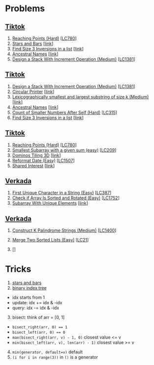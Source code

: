 # Problems

## [Tiktok](https://www.1point3acres.com/bbs/thread-850692-1-1.html)

1. [Reaching Points (Hard)](Reaching-Points-(Hard).py)
[[LC780](https://leetcode.com/problems/reaching-points/)]
1. [Stars and Bars](Stars-and-Bars.py)
[[link](https://leetcode.com/discuss/interview-question/1748177/ByteDance-(TikTok)-OA-or-FTE-or-University-Hiring-(USA))]
1. [Find Size 3 Inversions in a list](Find-Size-3-Inversions-in-a-list.py)
[[link](https://leetcode.com/discuss/interview-question/777188/find-size-3-inversions-in-a-list)]
1. [Ancestral Names](Ancestral-Names.py)
[[link](https://leetcode.com/discuss/general-discussion/851939/ancestor-problem)]
1. [Design a Stack With Increment Operation (Medium)](Design-a-Stack-With-Increment-Operation-(Medium).py)
[[LC1381](https://leetcode.com/problems/design-a-stack-with-increment-operation/)]
<!--
2. [Unique Paths (Medium)](Unique-Paths-(Medium).py)
[[LC62](https://leetcode.com/problems/unique-paths/)]
3. [Number of Sets of K Non-Overlapping Line Segments (Medium)](Number-of-Sets-of-K-Non-Overlapping-Line-Segments-(Medium).py)
[[LC1621](https://leetcode.com/problems/number-of-sets-of-k-non-overlapping-line-segments/)]
4. [Global and Local Inversions (Medium)](Global-and-Local-Inversions-(Medium).py)
[[LC775](https://leetcode.com/problems/global-and-local-inversions/)]
-->

## [Tiktok](https://www.1point3acres.com/bbs/thread-850122-1-1.html)

1. [Design a Stack With Increment Operation (Medium)](Design-a-Stack-With-Increment-Operation-(Medium).py)
[[LC1381](https://leetcode.com/problems/design-a-stack-with-increment-operation/)]
1. [Circular Printer](Circular-Printer.py)
[[link](https://leetcode.com/discuss/interview-question/1263982/thomson-reuters-oa-circular-printer)]
1. [Lexicographically smallest and largest substring of size k (Medium)](Lexicographically-smallest-and-largest-substring-of-size-k-(Medium).py)
[[link](https://www.geeksforgeeks.org/lexicographically-smallest-and-largest-substring-of-size-k/)]
1. [Ancestral Names](Ancestral-Names.py)
[[link](https://leetcode.com/discuss/general-discussion/851939/ancestor-problem)]
1. [Count of Smaller Numbers After Self (Hard)](Count-of-Smaller-Numbers-After-Self-(Hard).py)
[[LC315](https://leetcode.com/problems/count-of-smaller-numbers-after-self/)]
1. [Find Size 3 Inversions in a list](Find-Size-3-Inversions-in-a-list.py)
[[link](https://leetcode.com/discuss/interview-question/777188/find-size-3-inversions-in-a-list)]

## [Tiktok](https://leetcode.com/discuss/interview-question/1710950/TikTok-OA-2022.1.22)
1. [Reaching Points (Hard)](Reaching-Points-(Hard).py)
[[LC780](https://leetcode.com/problems/reaching-points/)]
1. [Smallest Subarray with a given sum (easy)](Smallest-Subarray-with-a-given-sum-(easy).py)
[[LC209](https://leetcode.com/problems/minimum-size-subarray-sum)]
1. [Dominos Tiling 3D](Dominos-Tiling-3D.py)
[[link](https://www.1point3acres.com/bbs/thread-835608-1-1.html)]
1. [Reformat Date (Easy)](Reformat-Date-(Easy).py)
[[LC1507](https://leetcode.com/problems/reformat-date/)]
1. [Shared Interest](Shared-Interest.py)
[[link](https://leetcode.com/discuss/interview-question/725801/amazon-shared-interest-problem)]

## [Verkada](https://www.1point3acres.com/bbs/thread-810255-1-1.html)
1. [First Unique Character in a String (Easy)](First-Unique-Character-in-a-String-(Easy).py)
[[LC387](https://leetcode.com/problems/first-unique-character-in-a-string/)]
1. [Check if Array Is Sorted and Rotated (Easy)](Check-if-Array-Is-Sorted-and-Rotated-(Easy).py)
[[LC1752](https://leetcode.com/problems/check-if-array-is-sorted-and-rotated/)]
1. [Subarray With Unique Elements](Subarray-With-Unique-Elements.py)
[[link](https://www.1point3acres.com/bbs/thread-810255-1-1.html)]

## [Verkada](https://www.1point3acres.com/bbs/thread-811988-1-1.html)
1. [Construct K Palindrome Strings (Medium)](Construct-K-Palindrome-Strings-(Medium).py)
[[LC1400](https://leetcode.com/problems/construct-k-palindrome-strings/)]
1. [Merge Two Sorted Lists (Easy)](Merge-Two-Sorted-Lists-(Easy).py)
[[LC21](https://leetcode.com/problems/merge-two-sorted-lists/)]

1. []()
[[]()]

# Tricks

1. [stars and bars](https://en.wikipedia.org/wiki/Stars_and_bars_(combinatorics))
2. [binary index tree](https://www.youtube.com/watch?v=WbafSgetDDk) 
- idx starts from 1
- update: idx += idx & -idx
- query: idx -= idx & -idx
3. bisect: think of arr = [0, 1]
- `bisect_right(arr, 0) == 1`
- `bisect_left(arr, 0) == 0`
- `max(bisect_right(arr, v) - 1, 0)` closest value <= v
- `min(bisect_left(arr, v), len(arr) - 1)` closest value >= v
4. `min(generator, default=v)` default
5. `(i for i in range(3))` in `()` is a generator
